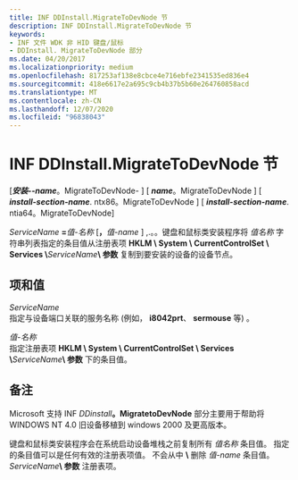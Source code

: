 ```yaml
---
title: INF DDInstall.MigrateToDevNode 节
description: INF DDInstall.MigrateToDevNode 节
keywords:
- INF 文件 WDK 非 HID 键盘/鼠标
- DDInstall. MigrateToDevNode 部分
ms.date: 04/20/2017
ms.localizationpriority: medium
ms.openlocfilehash: 817253af138e8cbce4e716ebfe2341535ed836e4
ms.sourcegitcommit: 418e6617e2a695c9cb4b37b5b60e264760858acd
ms.translationtype: MT
ms.contentlocale: zh-CN
ms.lasthandoff: 12/07/2020
ms.locfileid: "96838043"
---
```

# <a name="inf-ddinstallmigratetodevnode-section"></a>INF DDInstall.MigrateToDevNode 节

\[**<em>安装--name</em>**。MigrateToDevNode- \] \[ **<em>name</em>**。MigrateToDevNode \] \[ **<em>install-section-name</em>**. ntx86。MigrateToDevNode \] \[ **<em>install-section-name</em>**. ntia64。MigrateToDevNode\]

<em>ServiceName</em> **=**<em>值-名称</em> \[**，**<em>值-name</em> \] ,.。。键盘和鼠标类安装程序将 *值名称* 字符串列表指定的条目值从注册表项 **HKLM \\ System \\ CurrentControlSet \\ Services \\**<em>ServiceName</em>**\\ 参数** 复制到要安装的设备的设备节点。

## <a name="entries-and-values"></a>项和值

<a href="" id="servicename"></a>*ServiceName*  
指定与设备端口关联的服务名称 (例如， **i8042prt**、 **sermouse** 等) 。

<a href="" id="value-name"></a>*值-名称*  
指定注册表项 **HKLM \\ System \\ CurrentControlSet \\ Services \\**<em>ServiceName</em>**\\ 参数** 下的条目值。

## <a name="remarks"></a>备注

Microsoft 支持 INF <em>DDinstall</em>**。MigratetoDevNode** 部分主要用于帮助将 WINDOWS NT 4.0 旧设备移植到 windows 2000 及更高版本。

键盘和鼠标类安装程序会在系统启动设备堆栈之前复制所有 *值名称* 条目值。 指定的条目值可以是任何有效的注册表项值。 不会从中 **\\** 删除 *值-name* 条目值。<em>ServiceName</em>**\\ 参数** 注册表项。
